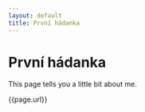 ```yaml
---
layout: default
title: První hádanka
---
```

# První hádanka

<p>This page tells you a little bit about me.</p>
{{page.url}}